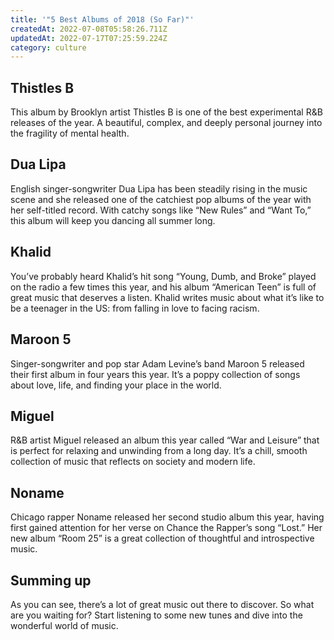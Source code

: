 ```yaml
---
title: '"5 Best Albums of 2018 (So Far)"'
createdAt: 2022-07-08T05:58:26.711Z
updatedAt: 2022-07-17T07:25:59.224Z
category: culture
---
```


## Thistles B

This album by Brooklyn artist Thistles B is one of the best experimental R&B releases of the year. A beautiful, complex, and deeply personal journey into the fragility of mental health.
## Dua Lipa

English singer-songwriter Dua Lipa has been steadily rising in the music scene and she released one of the catchiest pop albums of the year with her self-titled record. With catchy songs like “New Rules” and “Want To,” this album will keep you dancing all summer long.
## Khalid

You’ve probably heard Khalid’s hit song “Young, Dumb, and Broke” played on the radio a few times this year, and his album “American Teen” is full of great music that deserves a listen. Khalid writes music about what it’s like to be a teenager in the US: from falling in love to facing racism.
## Maroon 5

Singer-songwriter and pop star Adam Levine’s band Maroon 5 released their first album in four years this year. It’s a poppy collection of songs about love, life, and finding your place in the world.
## Miguel

R&B artist Miguel released an album this year called “War and Leisure” that is perfect for relaxing and unwinding from a long day. It’s a chill, smooth collection of music that reflects on society and modern life.
## Noname

Chicago rapper Noname released her second studio album this year, having first gained attention for her verse on Chance the Rapper’s song “Lost.” Her new album “Room 25” is a great collection of thoughtful and introspective music.
## Summing up

As you can see, there’s a lot of great music out there to discover. So what are you waiting for? Start listening to some new tunes and dive into the wonderful world of music.
